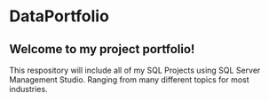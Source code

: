 # DataPortfolio


## **Welcome to my project portfolio!**


This respository will include all of my SQL Projects using SQL Server Management Studio. 
Ranging from many different topics for most industries. 
